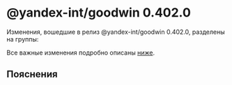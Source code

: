 # @yandex-int/goodwin 0.402.0

<!-- ЧЕЛОВЕЧЕСКОЕ ВСТУПЛЕНИЕ -->

Изменения, вошедшие в релиз @yandex-int/goodwin 0.402.0, разделены на группы:

Все важные изменения подробно описаны [ниже](#Пояснения).

## Пояснения

